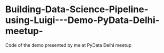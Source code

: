 # Building-Data-Science-Pipeline-using-Luigi---Demo-PyData-Delhi-meetup-
Code of the demo presented by me at PyData Delhi meetup.

